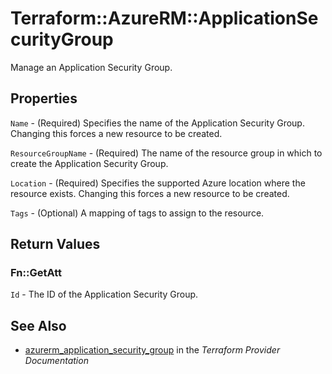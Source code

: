 # Terraform::AzureRM::ApplicationSecurityGroup

Manage an Application Security Group.

## Properties

`Name` - (Required) Specifies the name of the Application Security Group. Changing this forces a new resource to be created.

`ResourceGroupName` - (Required) The name of the resource group in which to create the Application Security Group.

`Location` - (Required) Specifies the supported Azure location where the resource exists. Changing this forces a new resource to be created.

`Tags` - (Optional) A mapping of tags to assign to the resource.


## Return Values

### Fn::GetAtt

`Id` - The ID of the Application Security Group.

## See Also

* [azurerm_application_security_group](https://www.terraform.io/docs/providers/azurerm/r/application_security_group.html) in the _Terraform Provider Documentation_